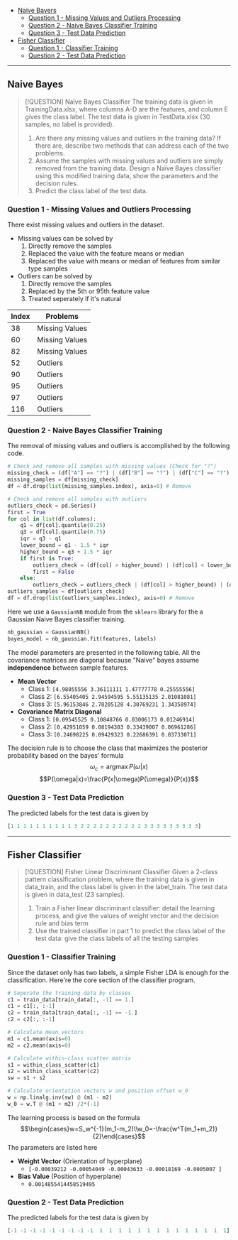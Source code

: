 
+ [Naive Bayers](#Naive%20Bayers)
	+ [Question 1 - Missing Values and Outliers Processing](#Question%201%20-%20Missing%20Values%20and%20Outliers%20Processing)
	+ [Question 2 - Naive Bayes Classifier Training](#Question%202%20-%20Naive%20Bayes%20Classifier%20Training)
	+ [Question 3 - Test Data Prediction](#Question%203%20-%20Test%20Data%20Prediction)
+ [Fisher Classifier](#Fisher%20Classifier)
	+ [Question 1 - Classifier Training](#Question%201%20-%20Classifier%20Training)
	+ [Question 2 - Test Data Prediction](#Question%202%20-%20Test%20Data%20Prediction)

---
## Naive Bayes

> [!QUESTION] Naïve Bayes Classifier 
> The training data is given in TrainingData.xlsx, where columns A-D are the features, and column E gives the class label. The test data is given in TestData.xlsx (30 samples, no label is provided). 
> 1. Are there any missing values and outliers in the training data? If there are, describe two methods that can address each of the two problems. 
> 2. Assume the samples with missing values and outliers are simply removed from the training data. Design a Naïve Bayes classifier using this modified training data, show the parameters and the decision rules. 
> 3. Predict the class label of the test data.

### Question 1 - Missing Values and Outliers Processing

There exist missing values and outliers in the dataset.

+ Missing values can be solved by 
	1. Directly remove the samples
	2. Replaced the value with the feature means or median
	3. Replaced the value with means or median of features from similar type samples
+ Outliers can be solved by
	1. Directly remove the samples
	2. Replaced by the 5th or 95th feature value
	3. Treated seperately if it's natural

| Index | Problems       |
| ----- | -------------- |
| 38    | Missing Values |
| 60    | Missing Values |
| 82    | Missing Values |
| 52    | Outliers       |
| 90    | Outliers       |
| 95    | Outliers       |
| 97    | Outliers       |
| 116   | Outliers       |

### Question 2 - Naive Bayes Classifier Training

The removal of missing values and outliers is accomplished by the following code.

```python
# Check and remove all samples with missing values (Check for "?")
missing_check = (df["A"] == "?") | (df["B"] == "?") | (df["C"] == "?") | (df["D"] == "?")
missing_samples = df[missing_check]
df = df.drop(list(missing_samples.index), axis=0) # Remove

# Check and remove all samples with outliers
outliers_check = pd.Series()
first = True
for col in list(df.columns):
    q1 = df[col].quantile(0.25)
    q3 = df[col].quantile(0.75)
    iqr = q3 - q1
    lower_bound = q1 - 1.5 * iqr
    higher_bound = q3 + 1.5 * iqr
    if first is True:
        outliers_check = (df[col] > higher_bound) | (df[col] < lower_bound)
        first = False
    else:
        outliers_check = outliers_check | (df[col] > higher_bound) | (df[col] < lower_bound)
outliers_samples = df[outliers_check]
df = df.drop(list(outliers_samples.index), axis=0) # Remove
```

Here we use a `GaussianNB` module from the `sklearn` library for the a Gaussian Naive Bayes classifier training. 

```python
nb_gaussian = GaussianNB()
bayes_model = nb_gaussian.fit(features, labels)
```

The model parameters are presented in the following table. All the covariance matrices are diagonal because "Naive" bayes assume **independence** between sample features.

+ **Mean Vector**
	+ Class 1: `[4.98055556 3.36111111 1.47777778 0.25555556]`
	+ Class 2: `[6.55405405 2.94594595 5.55135135 2.01081081]`
	+ Class 3: `[5.96153846 2.78205128 4.30769231 1.34358974]`
+ **Covariance Matrix Diagonal**
	+ Class 1: `[0.09545525 0.10848766 0.03006173 0.01246914]`
	+ Class 2: `[0.42951059 0.08194303 0.33439007 0.06961286]`
	+ Class 3: `[0.24698225 0.09429323 0.22686391 0.03733071]`

The decision rule is to choose the class that maximizes the posterior probability based on the bayes' formula
$$\omega_c=\mathrm{arg}\max P(\omega|x)$$
$$P(\omega|x)=\frac{P(x|\omega)P(\omega)}{P(x)}$$

### Question 3 - Test Data Prediction

The predicted labels for the test data is given by

```python
[1 1 1 1 1 1 1 1 1 1 3 2 2 2 2 2 2 2 2 2 2 3 3 3 3 3 3 3 3 3]
```


---
## Fisher Classifier

> [!QUESTION] Fisher Linear Discriminant Classifier
> Given a 2-class pattern classification problem, where the training data is given in data_train, and the class label is given in the  label_train. The test data is given in data_test (23 samples).
> 1. Train a Fisher linear discriminant classifier: detail the learning process,  and give the values of weight vector and the decision rule and bias term
> 2. Use the trained classifier in part 1 to predict the class label of the test data: give the class labels of all the testing samples

### Question 1 - Classifier Training

Since the dataset only has two labels, a simple Fisher LDA is enough for the classification. Here're the core section of the classifier program.

```python
# Seperate the training data by classes
c1 = train_data[train_data[:, -1] == 1.]
c1 = c1[:, :-1]
c2 = train_data[train_data[:, -1] == -1.]
c2 = c2[:, :-1]

# Calculate mean vectors
m1 = c1.mean(axis=0)
m2 = c2.mean(axis=0)

# Calculate within-class scatter matrix
s1 = within_class_scatter(c1)
s2 = within_class_scatter(c2)
sw = s1 + s2

# Calculate orientation vectors w and position offset w_0
w = np.linalg.inv(sw) @ (m1 - m2)
w_0 = w.T @ (m1 + m2) /2*(-1)
```

The learning process is based on the formula
$$\begin{cases}w=S_w^{-1}(m_1-m_2)\\w_0=-\frac{w^T(m_1+m_2)}{2}\end{cases}$$
The parameters are listed here

+ **Weight Vector** (Orientation of hyperplane)
	+ `[-0.00039212 -0.00054049 -0.00043633 -0.00018169 -0.0005007 ]`
+ **Bias Value** (Position of hyperplane)
	+ `0.0014855414458519495`

### Question 2 - Test Data Prediction

The predicted labels for the test data is given by

```python
[-1 -1 -1 -1 -1 -1 -1 -1 -1  1  1  1  1  1  1  1  1  1  1  1  1  1  1]
```